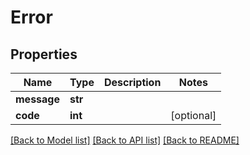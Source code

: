 # Error

## Properties
Name | Type | Description | Notes
------------ | ------------- | ------------- | -------------
**message** | **str** |  | 
**code** | **int** |  | [optional] 

[[Back to Model list]](../README.md#documentation-for-models) [[Back to API list]](../README.md#documentation-for-api-endpoints) [[Back to README]](../README.md)


